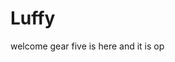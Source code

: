 # Luffy
welcome
gear five is here and it is op 
 
 
 
 
    
            
         
                
                  
           
           
   
  
